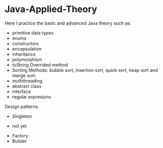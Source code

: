 # Java-Applied-Theory
Here I practice the basic and advanced Java theory such as:

- primitive data types
- enums
- constructors
- encapsulation
- inheritance
- polymorphism
- toString Overrided method
- Sorting Methods: bubble sort, insertion sort, quick sort, heap sort and merge sort.
- multithreading
- abstract class
- interface
- regular expresions

Design patterns:

- Singleton 

* not yet
- Factory
- Builder
